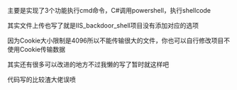 主要是实现了3个功能执行cmd命令，C#调用powershell，执行shellcode

其实文件上传也写了就是IIS_backdoor_shell项目没有添加对应的选项

因为Cookie大小限制是4096所以不能传输很大的文件，你也可以自行修改项目不使用Cookie传输数据

其实还有很多可以改进的地方不过我懒的写了暂时就这样吧

代码写的比较渣大佬误喷
